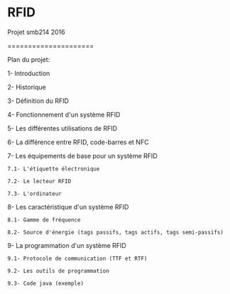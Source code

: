 # RFID
Projet smb214 2016

=====================

Plan du projet:

1- Introduction

2- Historique 

3- Définition du RFID

4- Fonctionnement d'un système RFID 

5- Les différentes utilisations de RFID

6- La différence entre RFID, code-barres et NFC

7- Les équipements de base pour un système RFID 

	7.1- L'étiquette électronique
	
	7.2- Le lecteur RFID
	
	7.3- L'ordinateur

8- Les caractéristique d'un système RFID

	8.1- Gamme de fréquence 
	
	8.2- Source d'énergie (tags passifs, tags actifs, tags semi-passifs)
	
9- La programmation d'un système RFID

	9.1- Protocole de communication (TTF et RTF)
	
	9.2- Les outils de programmation
	
	9.3- Code java (exemple)

